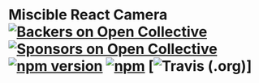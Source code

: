# Miscible React Camera [![Backers on Open Collective](https://opencollective.com/miscible-react-cam/backers/badge.svg)](#backers) [![Sponsors on Open Collective](https://opencollective.com/miscible-react-cam/sponsors/badge.svg)](#sponsors) [![npm version](https://badge.fury.io/js/miscible-react-cam.svg)](https://badge.fury.io/js/miscible-react-cam) [![npm](https://img.shields.io/npm/dt/miscible-react-cam.svg?style=flat-square)](https://www.npmjs.com/package/miscible-react-cam) [![Travis (.org)](https://img.shields.io/travis/miscible/react-cam.svg)]


